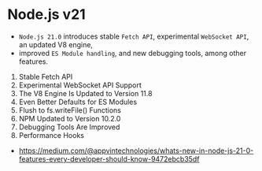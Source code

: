 # Node.js v21

- `Node.js 21.0` introduces stable `Fetch API`, experimental `WebSocket API`, an updated V8 engine, 
- improved `ES Module handling`, and new debugging tools, among other features.

1. Stable Fetch API
2. Experimental WebSocket API Support
3. The V8 Engine Is Updated to Version 11.8
4. Even Better Defaults for ES Modules
5. Flush to fs.writeFile() Functions
6. NPM Updated to Version 10.2.0
7. Debugging Tools Are Improved
8. Performance Hooks

- https://medium.com/@appvintechnologies/whats-new-in-node-js-21-0-features-every-developer-should-know-9472ebcb35df
